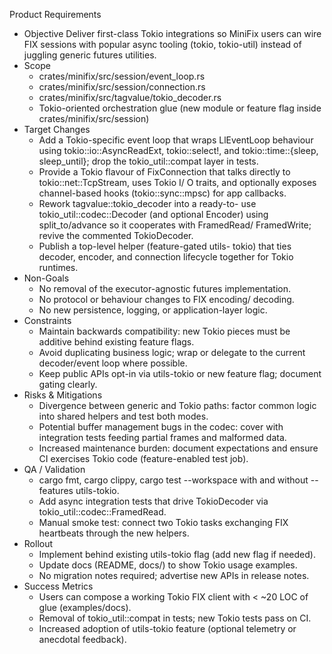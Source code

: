 Product Requirements

  - Objective
    Deliver first-class Tokio integrations so MiniFix users
  can wire FIX sessions with popular async tooling (tokio,
  tokio-util) instead of juggling generic futures utilities.
  - Scope
      - crates/minifix/src/session/event_loop.rs
      - crates/minifix/src/session/connection.rs
      - crates/minifix/src/tagvalue/tokio_decoder.rs
      - Tokio-oriented orchestration glue (new module or
  feature flag inside crates/minifix/src/session)
  - Target Changes
      - Add a Tokio-specific event loop that wraps
  LlEventLoop behaviour using tokio::io::AsyncReadExt,
  tokio::select!, and tokio::time::{sleep, sleep_until}; drop
  the tokio_util::compat layer in tests.
      - Provide a Tokio flavour of FixConnection that
  talks directly to tokio::net::TcpStream, uses Tokio I/
  O traits, and optionally exposes channel-based hooks
  (tokio::sync::mpsc) for app callbacks.
      - Rework tagvalue::tokio_decoder into a ready-to-
  use tokio_util::codec::Decoder (and optional Encoder)
  using split_to/advance so it cooperates with FramedRead/
  FramedWrite; revive the commented TokioDecoder.
      - Publish a top-level helper (feature-gated utils-
  tokio) that ties decoder, encoder, and connection lifecycle
  together for Tokio runtimes.
  - Non-Goals
      - No removal of the executor-agnostic futures
  implementation.
      - No protocol or behaviour changes to FIX encoding/
  decoding.
      - No new persistence, logging, or application-layer
  logic.
  - Constraints
      - Maintain backwards compatibility: new Tokio pieces
  must be additive behind existing feature flags.
      - Avoid duplicating business logic; wrap or delegate to
  the current decoder/event loop where possible.
      - Keep public APIs opt-in via utils-tokio or new
  feature flag; document gating clearly.
  - Risks & Mitigations
      - Divergence between generic and Tokio paths: factor
  common logic into shared helpers and test both modes.
      - Potential buffer management bugs in the codec: cover
  with integration tests feeding partial frames and malformed
  data.
      - Increased maintenance burden: document expectations
  and ensure CI exercises Tokio code (feature-enabled test
  job).
  - QA / Validation
      - cargo fmt, cargo clippy, cargo test --workspace with
  and without --features utils-tokio.
      - Add async integration tests that drive TokioDecoder
  via tokio_util::codec::FramedRead.
      - Manual smoke test: connect two Tokio tasks exchanging
  FIX heartbeats through the new helpers.
  - Rollout
      - Implement behind existing utils-tokio flag (add new
  flag if needed).
      - Update docs (README, docs/) to show Tokio usage
  examples.
      - No migration notes required; advertise new APIs in
  release notes.
  - Success Metrics
      - Users can compose a working Tokio FIX client with <
  ~20 LOC of glue (examples/docs).
      - Removal of tokio_util::compat in tests; new Tokio
  tests pass on CI.
      - Increased adoption of utils-tokio feature (optional
  telemetry or anecdotal feedback).
